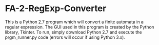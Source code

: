 # FA-2-RegExp-Converter
This is a Python 2.7 program which will convert a finite automata in a regular expression.
The GUI used in this program is created by the Python library, Tkinter.
To run, simply download Python 2.7 and execute the prgm_runner.py code (errors will occur if using Python 3.x).
